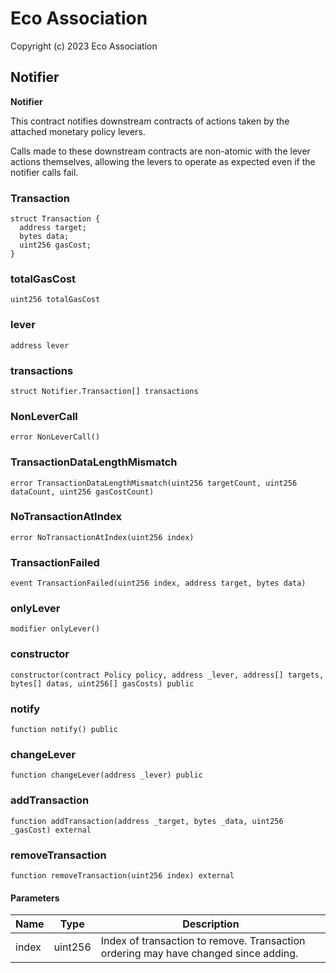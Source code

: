 # Eco Association

Copyright (c) 2023 Eco Association

## Notifier

**Notifier**

This contract notifies downstream contracts of actions taken by the attached monetary policy
levers.

Calls made to these downstream contracts are non-atomic with the lever actions themselves,
allowing the levers to operate as expected even if the notifier calls fail.

### Transaction

```solidity
struct Transaction {
  address target;
  bytes data;
  uint256 gasCost;
}
```

### totalGasCost

```solidity
uint256 totalGasCost
```

### lever

```solidity
address lever
```

### transactions

```solidity
struct Notifier.Transaction[] transactions
```

### NonLeverCall

```solidity
error NonLeverCall()
```

### TransactionDataLengthMismatch

```solidity
error TransactionDataLengthMismatch(uint256 targetCount, uint256 dataCount, uint256 gasCostCount)
```

### NoTransactionAtIndex

```solidity
error NoTransactionAtIndex(uint256 index)
```

### TransactionFailed

```solidity
event TransactionFailed(uint256 index, address target, bytes data)
```

### onlyLever

```solidity
modifier onlyLever()
```

### constructor

```solidity
constructor(contract Policy policy, address _lever, address[] targets, bytes[] datas, uint256[] gasCosts) public
```

### notify

```solidity
function notify() public
```

### changeLever

```solidity
function changeLever(address _lever) public
```

### addTransaction

```solidity
function addTransaction(address _target, bytes _data, uint256 _gasCost) external
```

### removeTransaction

```solidity
function removeTransaction(uint256 index) external
```
#### Parameters

| Name | Type | Description |
| ---- | ---- | ----------- |
| index | uint256 | Index of transaction to remove.              Transaction ordering may have changed since adding. |

